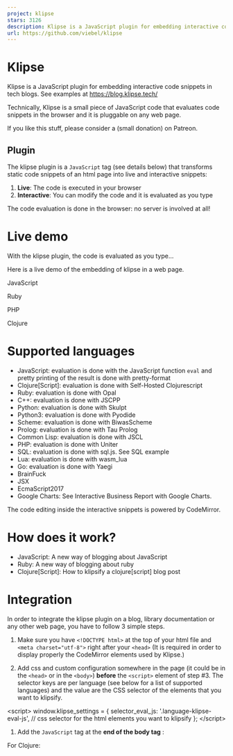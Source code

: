 ```yaml
---
project: klipse
stars: 3126
description: Klipse is a JavaScript plugin for embedding interactive code snippets in tech blogs.
url: https://github.com/viebel/klipse
---
```


Klipse
======

Klipse is a JavaScript plugin for embedding interactive code snippets in tech blogs. See examples at https://blog.klipse.tech/

Technically, Klipse is a small piece of JavaScript code that evaluates code snippets in the browser and it is pluggable on any web page.

If you like this stuff, please consider a (small donation) on Patreon.

Plugin
------

The klipse plugin is a `JavaScript` tag (see details below) that transforms static code snippets of an html page into live and interactive snippets:

1.  **Live**: The code is executed in your browser
2.  **Interactive**: You can modify the code and it is evaluated as you type

The code evaluation is done in the browser: no server is involved at all!

Live demo
=========

With the klipse plugin, the code is evaluated as you type...

Here is a live demo of the embedding of klipse in a web page.

JavaScript

Ruby

PHP

Clojure

Supported languages
===================

-   JavaScript: evaluation is done with the JavaScript function `eval` and pretty printing of the result is done with pretty-format
-   Clojure\[Script\]: evaluation is done with Self-Hosted Clojurescript
-   Ruby: evaluation is done with Opal
-   C++: evaluation is done with JSCPP
-   Python: evaluation is done with Skulpt
-   Python3: evaluation is done with Pyodide
-   Scheme: evaluation is done with BiwasScheme
-   Prolog: evaluation is done with Tau Prolog
-   Common Lisp: evaluation is done with JSCL
-   PHP: evaluation is done with Uniter
-   SQL: evaluation is done with sql.js. See SQL example
-   Lua: evaluation is done with wasm\_lua
-   Go: evaluation is done with Yaegi
-   BrainFuck
-   JSX
-   EcmaScript2017
-   Google Charts: See Interactive Business Report with Google Charts.

The code editing inside the interactive snippets is powered by CodeMirror.

How does it work?
=================

-   JavaScript: A new way of blogging about JavaScript
-   Ruby: A new way of blogging about ruby
-   Clojure\[Script\]: How to klipsify a clojure\[script\] blog post

Integration
===========

In order to integrate the klipse plugin on a blog, library documentation or any other web page, you have to follow 3 simple steps.

1.  Make sure you have `<!DOCTYPE html>` at the top of your html file and `<meta charset="utf-8">` right after your `<head>` (It is required in order to display properly the CodeMirror elements used by Klipse.)
    
2.  Add css and custom configuration somewhere in the page (it could be in the `<head>` or in the `<body>`) **before** the `<script>` element of step #3. The selector keys are per language (see below for a list of supported languages) and the value are the CSS selector of the elements that you want to klipsify.
    

<link rel\="stylesheet" type\="text/css" href\="https://storage.googleapis.com/app.klipse.tech/css/codemirror.css"\>

<script\>
    window.klipse\_settings \= {
        selector\_eval\_js: '.language-klipse-eval-js', // css selector for the html elements you want to klipsify
    };
</script\>

1.  Add the `JavaScript` tag at the **end of the body tag** :

For Clojure:

<script src\="https://storage.googleapis.com/app.klipse.tech/plugin/js/klipse\_plugin.js"\></script\>
</body\>

For other languages:

    <script src\="https://storage.googleapis.com/app.klipse.tech/plugin\_prod/js/klipse\_plugin.min.js"\></script\>
</body\>

Here is an interactive guide of the klipse snippets.

If you want to host Klipse JavaScript tag from your own server, see Host Klipse Locally.

If you want to use an older version of Klipse, see Use Older Versions.

JavaScript
----------

Here is the full interactive guide of the klipse `JavaScript` snippets.

<link rel\="stylesheet" type\="text/css" href\="https://storage.googleapis.com/app.klipse.tech/css/codemirror.css"\>

<script\>
    window.klipse\_settings \= {
        selector\_eval\_js: '.language-klipse-eval-js', // css selector for the html elements you want to klipsify
    };
</script\>
<script src\="https://storage.googleapis.com/app.klipse.tech/plugin\_prod/js/klipse\_plugin.min.js"\></script\>

Here is a jsfiddle with Klipse plugin for JavaScript. And here are detailed explanations about a JavaScript live code editor in a blog post.

Clojure and ClojureScript in a web page
---------------------------------------

> Pay attention: for Clojure interactive snippets, you must use the **non-minified** version of klipse as for the moment, self-host cljs doesn't support advanced compilation!

Here is the full interactive guide of the klipse `clojure` snippets.

You can manipulate the DOM inside KLIPSE: here is a tutorial.

<link rel\="stylesheet" type\="text/css" href\="https://storage.googleapis.com/app.klipse.tech/css/codemirror.css"\>

<script\>
    window.klipse\_settings \= {
        selector: '.language-klipse'// css selector for the html elements you want to klipsify
    };
</script\>
<script src\="https://storage.googleapis.com/app.klipse.tech/plugin/js/klipse\_plugin.js"\></script\>

ClojureScript project
---------------------

If you want to integrate Klipse inside a Clojurescript project, it is recommended to consume Klipse as a Clojurescript library like any other Clojurescript lib, just like this .

Inside your code you have to require two namespaces and call a function:

(ns my.project
  (:require \[klipse.run.plugin.plugin\] ;; this namespace initializes Klipse. We require it for its side effects
            \[klipse.plugin :as klipse-plugin\]))

(klipse-plugin/init #js {:selector ".language-klipse"
                         :selector\_reagent ".language-reagent"})

Here is an example of a tiny reagent demo project that integrates Klipse as a Clojurescript library.

Python
------

<link rel\="stylesheet" type\="text/css" href\="https://storage.googleapis.com/app.klipse.tech/css/codemirror.css"\>

<script\>
    window.klipse\_settings \= {
        selector\_eval\_python\_client: '.language-klipse-python', // css selector for the html elements you want to klipsify
    };
</script\>
<script src\="https://storage.googleapis.com/app.klipse.tech/plugin\_prod/js/klipse\_plugin.min.js"\></script\>

Python3 (numpy, pandas)
-----------------------

<link rel\="stylesheet" type\="text/css" href\="https://storage.googleapis.com/app.klipse.tech/css/codemirror.css"\>

<script\>
    window.klipse\_settings \= {
        selector\_pyodide: '.language-klipse-pyodide', // css selector for the html elements you want to klipsify
    };
</script\>
<script src\="https://storage.googleapis.com/app.klipse.tech/plugin\_prod/js/klipse\_plugin.min.js"\></script\>

Ruby
----

<link rel\="stylesheet" type\="text/css" href\="https://storage.googleapis.com/app.klipse.tech/css/codemirror.css"\>

<script\>
    window.klipse\_settings \= {
        selector\_eval\_ruby: '.language-klipse-eval-ruby', // css selector for the html elements you want to klipsify
    };
</script\>
<script src\="https://storage.googleapis.com/app.klipse.tech/plugin\_prod/js/klipse\_plugin.min.js"\></script\>

Lua
---

<link rel\="stylesheet" type\="text/css" href\="https://storage.googleapis.com/app.klipse.tech/css/codemirror.css"\>
<link rel\="stylesheet" type\="text/css" href\="https://storage.googleapis.com/app.klipse.tech/css/lua.css"\>

<script\>
    window.klipse\_settings \= {
        selector\_lua: '.language-klipse-lua', // css selector for the html elements you want to klipsify
    };
</script\>
<script src\="https://storage.googleapis.com/app.klipse.tech/plugin\_prod/js/klipse\_plugin.min.js"\></script\>

Go
--

<link rel\="stylesheet" type\="text/css" href\="https://storage.googleapis.com/app.klipse.tech/css/codemirror.css"\>

<script\>
    window.klipse\_settings \= {
        selector\_golang: '.language-klipse-go, // css selector for the html elements you want to klipsify
    };
</script\>
<script src\="https://storage.googleapis.com/app.klipse.tech/plugin\_prod/js/klipse\_plugin.min.js"\></script\>

Scheme
------

<link rel\="stylesheet" type\="text/css" href\="https://storage.googleapis.com/app.klipse.tech/css/codemirror.css"\>

<script\>
    window.klipse\_settings \= {
        selector\_eval\_scheme: '.language-klipse-eval-scheme', // css selector for the html elements you want to klipsify
    };
</script\>
<script src\="https://storage.googleapis.com/app.klipse.tech/plugin\_prod/js/klipse\_plugin.min.js"\></script\>

Prolog
------

Prolog code snippets are separated into two kinds:

-   Rules
-   Queries

In the query, you must omit the `?-` characters.

See A new way of blogging about Prolog for a full example and guide.

<link rel\="stylesheet" type\="text/css" href\="https://storage.googleapis.com/app.klipse.tech/css/codemirror.css"\>
<link rel\="stylesheet" type\="text/css" href\="https://storage.googleapis.com/app.klipse.tech/css/prolog.css"\>

<script\>
    window.klipse\_settings \= {
        selector\_prolog\_rules: '.language-prolog-rules', // css selector for the html elements that contain prolog rules
        selector\_prolog\_query: '.language-prolog-query', // css selector for the html elements that contain prolog queries
    };
</script\>
<script src\="https://storage.googleapis.com/app.klipse.tech/plugin\_prod/js/klipse\_plugin.min.js?v=7.7.1-a"\></script\>

Common Lisp
-----------

<link rel\="stylesheet" type\="text/css" href\="https://storage.googleapis.com/app.klipse.tech/css/codemirror.css"\>

<script\>
    window.klipse\_settings \= {
        selector\_eval\_clisp: '.language-klipse-eval-clisp', // css selector for the html elements you want to klipsify
    };
</script\>
<script src\="https://storage.googleapis.com/app.klipse.tech/plugin\_prod/js/klipse\_plugin.min.js"\></script\>

OCaml
-----

<link rel\="stylesheet" type\="text/css" href\="https://storage.googleapis.com/app.klipse.tech/css/codemirror.css"\>

<script\>
    window.klipse\_settings \= {
 	    selector\_eval\_ocaml: '.language-klipse-ocaml', // selector for ocaml evaluation snippets
	    selector\_transpile\_ocaml: '.language-transpile-ocaml' // selector for ocaml transpilation snippets
    };
</script\>
<script src\="https://storage.googleapis.com/app.klipse.tech/plugin\_prod/js/klipse\_plugin.min.js"\></script\>

ReasonML version 3
------------------

> Note: Code Snippets in Reason version 3 will automagically be upgraded to latest Reason version once a new version of Reason is released.

We have 4 kinds of ReasonML snippets:

1.  Code Evaluation
2.  Transpilation to JavaScript
3.  Transpilation to Ocaml
4.  Transpilation from Ocaml

Here is the JavaScript tag that you need to setup for embedding ReasonML snippets on your page:

<link rel\="stylesheet" type\="text/css" href\="https://storage.googleapis.com/app.klipse.tech/css/codemirror.css"\>

<script\>
    window.klipse\_settings \= {
 	     selector\_transpile\_reason\_3: '.language-transpile-reason', // selector for reason transpilation snippets
         selector\_transpile\_reason\_3\_to\_ocaml: '.language-transpile-reason-to-ocaml', // selector for reason transpilation into ocaml snippets
         selector\_eval\_reason\_3: '.language-klipse-reason',  // selector for reason evaluation snippets
         selector\_ocaml\_to\_reason: '.language-klipse-ocaml-to-reason' // selector for ocaml to reason snippets
   };
</script\>
<script src\="https://storage.googleapis.com/app.klipse.tech/plugin\_prod/js/klipse\_plugin.min.js"\></script\>

ReasonML - Old Syntax(deprecated)
---------------------------------

<link rel\="stylesheet" type\="text/css" href\="https://storage.googleapis.com/app.klipse.tech/css/codemirror.css"\>

<script\>
    window.klipse\_settings \= {
    	 selector\_transpile\_reason: '.language-transpile-reason', // selector for reason transpilation snippets
         selector\_transpile\_reason\_to\_ocaml: '.language-transpile-reason-to-ocaml', // selector for reason transpilation into ocaml snippets
         selector\_eval\_reason: '.language-klipse-reason' // selector for reason evaluation snippets
   };
</script\>
<script src\="https://storage.googleapis.com/app.klipse.tech/plugin\_prod/js/klipse\_plugin.min.js"\></script\>

SQL
---

<link rel\="stylesheet" type\="text/css" href\="https://storage.googleapis.com/app.klipse.tech/css/codemirror.css"\>
<link rel\="stylesheet" type\="text/css" href\="https://storage.googleapis.com/app.klipse.tech/css/sql.css"\>

<script\>
    window.klipse\_settings \= {
     selector\_sql: '.sql',
    };
</script\>
<script src\="https://storage.googleapis.com/app.klipse.tech/plugin\_prod/js/klipse\_plugin.min.js"\></script\>

PHP
---

<link rel\="stylesheet" type\="text/css" href\="https://storage.googleapis.com/app.klipse.tech/css/codemirror.css"\>

<script\>
    window.klipse\_settings \= {
        selector\_eval\_php: '.language-klipse-eval-php', // css selector for the html elements you want to klipsify
    };
</script\>
<script src\="https://storage.googleapis.com/app.klipse.tech/plugin\_prod/js/klipse\_plugin.min.js"\></script\>

https
-----

If your site runs under `https`, you need to load the klipse plugin from `https://storage.googleapis.com/app.klipse.tech` instead of `http://app.klipse.tech`.

The reason is that the klipse plugin is hosted on Google Cloud Storage and for the moment SSL is not supported for custom domains.

Configuration
-------------

The klipse plugin is configurable both at the level of the page and at the level of the snippet.

### Page level configuration

Here are the settings for the klipse plugin a page level:

window.klipse\_settings \= {
     eval\_idle\_msec: 20, // idle time in msec before the snippet is evaluated
     selector: '.language-klipse', // selector for Clojure evaluation snippets
     selector\_js: '.language-klipse-js', // selector for Clojure transpilation snippets
     selector\_reagent: '.language-reagent', // selector for reagent snippets
     selector\_google\_charts: '.language-google-charts' // selector for Google charts snippets
     selector\_oblivion: '.language-oblivion' // selector for oblivion snippets
     selector\_eval\_js: '.language-klipse-eval-js', // selector for JavaScript evaluation snippets
     selector\_eval\_ruby: '.language-klipse-eval-ruby', // selector for Ruby evaluation snippets
     selector\_lua: '.language-klipse-lua', // selector for lua evaluation snippets
     selector\_es2017: '.language-klipse-es2017', // selector for EcmaScript 2017 evaluation snippets
     selector\_jsx: '.language-klipse-jsx', // selector for JSX evaluation snippets
     selector\_transpile\_jsx: '.language-transpile-jsx', // selector for JSX transpilation snippets
     selector\_render\_jsx: '.language-render-jsx', // selector for JSX rendering snippets
     selector\_react: '.language-react', // selector for React snippets
     selector\_eval\_php: '.language-klipse-eval-php', // selector for PHP evaluation snippets
     selector\_eval\_markdown: '.language-klipse-markdown', // selector for Markdown transpilation snippets
     selector\_render\_hiccup: '.render-hiccup', // selector for Hiccup rendering snippets
     selector\_transpile\_hiccup: '.transpile-hiccup', // selector for Hiccup transpiling snippets
     selector\_eval\_lambdaway: '.language-klipse-lambdaway', // selector for lambdaway transpilation snippets
     selector\_eval\_python\_client: '.language-klipse-python', // selector for Python evaluation snippets
     selector\_eval\_cpp: '.language-klipse-cpp', // selector for cpp evaluation
     selector\_eval\_html: '.language-klipse-html', // selector for Html evaluation snippets
     selector\_sql: '.language-klipse-sql', // selector for sqlite evaluation snippets
     selector\_eval\_scheme: '.language-klipse-scheme', // selector for Scheme evaluation snippets
     selector\_brainfuck: '.language-klipse-brainfuck', // selector for Brainfuck snippets
     selector\_eval\_ocaml: '.language-klipse-ocaml', // selector for Ocaml evaluation snippets
     selector\_transpile\_ocaml: '.language-transpile-ocaml', // selector for Ocaml transpilation snippets
     selector\_transpile\_reason\_3: '.language-transpile-reason', // selector for Reason transpilation snippets
     selector\_transpile\_reason\_3\_to\_ocaml: '.language-transpile-reason-to-ocaml', // selector for Reason transpilation into ocaml snippets
     selector\_eval\_reason\_3: '.language-klipse-reason', // selector for Reason evaluation snippets
     selector\_ocaml\_to\_reason: '.language-klipse-ocaml-to-reason' // selector for Ocaml to reason snippets
     cached\_ns\_root: '/my-root', // the root of Clojure cached namespace, default: https://viebel.github.io/cljs-analysis-cache/cache/
     clojure\_cached\_macro\_ns\_regexp: /reagent.\*/, // the regexp for Clojure macro namespaces that are cached
     clojure\_cached\_ns\_regexp: /reagent.\*/, // the regexp for clojure namespaces that are cached
     codemirror\_root: '/my-codemirror-root', // the root of Codemirror files
     scripts\_root: '/my-scripts-root', // the root of scripts files (e.g pretty\_format.js, opal.js ...)
     re\_evaluate\_all\_snippets\_on\_change: false, // Whether all snippets should be reevaluated when any one snippet is edited, since snippets might depend on each other
     editor\_type: 'code-mirror', //the type of the editor for Klipse results (the element where the evaluation of the snippet is displayed). Allowed values:
                                 // "code-mirror": The input editor is codemirror. The output editor is codemirror
                                 // "html": The input editor is codemirror. The output editor is html
                                 // "dom": The input editor is plain text. The output editor is plain text

};

Additionally, you can configure CodeMirror input (snippet source code) and output (snippet evaluation) by setting `codemirror_options_in` and `codemirror_options_out`:

Currently, we support all the settings CodeMirror Configuration settings and part of the Addons settings: `matchBrackets` and `autoCloseBrackets`.

For instance, you can modify the `indentUnit`, `lineWrapping`, `lineNumbers` and `autoCloseBrackets` like this:

window.klipse\_settings \= {
    codemirror\_options\_in: {
        indentUnit: 8,
        lineWrapping: true,
        lineNumbers: true,
        autoCloseBrackets: true
    },
    codemirror\_options\_out: {
        lineWrapping: true,
        lineNumbers: true
    }
}

#### Clojure only

-   `print_length`: (default 1000) max number of items in collections to display - useful to prevent browser stuck when evaluating infinite sequences like `(range)`
-   `beautify_strings`: (default false) when evaluation result is a string - display the "interior" of the string without escaping the quotes.

### Snippet level configuration

The following attributes can be added to the DOM element of the snippet:

-   `data-eval-idle-msec`: (default 20) idle time in msec before the snippet is evaluated
-   `data-loop-msec`: (default `undefined`) the code is run in a loop every `data-loop-msec` msec
-   `data-preamble`: (default `""`) A string containing Clojurescript source code that should be run before the contents of this snippet, eg "(reset! canvas-id :canvas-2)". Useful for hiding implementation details from readers in blog posts, like e.g. setting a `canvas-id` atom to `:canvas-2`, or for performing any other setup operations that need to be done on a per-snippet basis
-   `data-editor-type`: (default `"code-mirror"`) the type of the editor for the klipse result (the element where the evaluation of the snippet is displayed). Allowed values: \*\* "code-mirror": The input editor is codemirror. The output editor is codemirror \*\* "html": The input editor is codemirror. The output editor is html \*\* "dom": The input editor is plain text. The output editor is plain text

### JavaScript only

-   `data-external-libs`: comma separated list of JavaScript libraries to load before snippet evaluation
-   `data-async-code`: (default `false`) when `true`, asynchronous calls to `console.log` append their result to the result cell

#### Clojure only

Here is a live demo of the different snippet level configuration options.

The following data attributes are supported on a klipse snippet DOM element:

-   `data-static-fns`: (default `false`) set to true for using static dispatch
-   `data-external-libs`: comma separated list of github repositories to resolve dependencies: you need to provide the full list of dependencies (including the dependencies of dependencies recursively). See for instance Lambda Calculus with clojure and Klipse
-   `data-print-length`: (default 1000) max number of items in collections to display - useful to prevent browser stuck when evaluating infinite sequences like `(range)`
-   `data-beautify-strings`: (default false) when evaluation result is a string - display the "interior" of the string without escaping the quotes.
-   `data-verbose`: (default false) passed to bootstrapped `eval` and `compile` `:verbose` opts
-   `data-max-eval-duration`: (default 1000) max number of milliseconds the snippet code is allowed to run synchronously before being interrupted.
-   `data-compile-display-guard`: (default false) when true, display the anti-starvation code inside result of compilation

Styling
-------

The Klipse plugin can be easily styled with CSS, which can be applied both to the Klipse plugin's own elements, and to the CodeMirror editor's elements. Much of the styling you'll apply will be to CodeMirror, as it contains all the CSS classes to style the code itself. Surrounding CodeMirror is the Klipse plugin, the styles of which control the plugin's borders, and the executed code's output.

DOM elements
------------

Each klipse snippet is associated with 4 HTML elements:

1.  The klipse snippet itself: it has the class `klipse-snippet`.
2.  The result: it has the class `klipse-result`.
3.  A container: it has the class `klipse-container` and is accessible inside the klipse snippet through the global variable `klipse_container` (the global variable is dynamically bound to the correct klipse container).
4.  A separator: it has the class `klipse-separator`.

### Changing the style of CodeMirror

You can change the theme of the CodeMirror editor simply by modifying its CSS. If you don't want to create your own theme, Farhad Gayour has an awesome list of ready-made themes you can select from. Have a look at the different themes by selecting them from the drop-down. Once you've found one you like, head to the theme repo to copy the CSS, paste it into a CSS file, and link to it from the HTML page containing your Klipse plugin.

### Changing the style of the Klipse plugin

To change the style of the Klipse plugin's borders and the console output, you'll need to add a few extra style rules to your CSS file. These are:

-   `.CodeMirror` - modify the plugin's borders and CodeMirror's containing `div`
-   `.CodeMirror:last-child::before` - modify the console's title (i.e. the bit that says _Output:_)
-   `.CodeMirror:last-child` - modify the console area (i.e. the area beneath _Output:_)

You can see an example of styling Klipse in `demos/styling`. And here is a live demo

Interactive slides with Klipse
------------------------------

You can build interactive slides by integrating Klipse with Reveal.js using this template for reveal.js and Klipse.

Klipse Community
----------------

Here are a couple of examples of blogs using the klipse plugin:

-   Clojure: Procedural Dungeon Generation: A Drunkard's Walk in ClojureScript
-   Python: Drawing fractals with a turtle
-   Clojure: Island Generator
-   ClojureScript transpiled: blog.ducky.io - More about protocols in ClojureScript
-   Ruby: jessewaites.com - interactive ruby snippets
-   Clojure: z.caudate.me - live documentation with klipse
-   Ruby, Javascript, Clojure: blog.klipse.tech
-   Prolog: A new way of blogging about Prolog
-   Clojure documentation: Anonymous functions in clojure
-   JavaScript: Untangled.io - Advanced ES6 destructuring techniques with live examples
-   Clojure: Klipse for Kids: A fun way to learn computer programming
-   JavaScript Immutable.js: An Introduction with examples written for humans
-   Clojure: Yet another scheme dialect written in Clojure and ClojureScript
-   JavaScript: Try Partial Lenses with KLIPSE
-   JavaScript: Clause.js, a JavaScript contract system, documentation created with klipse
-   Clojure: Reagent deep dive part 1 2 3 4
-   ClojureScript: Visualising Bézier Curves
-   Clojure: core.async fun tutorial
-   ClojureScript: reagent and reframe playground
-   JavaScript: chai unit tests playground
-   Clojure: polynomial macro
-   Prolog: A scientific paper with interactive code snippets: \[Continuous Reasoning for Managing Next-Gen Distributed Applications\] (http://eptcs.web.cse.unsw.edu.au/paper.cgi?ICLP2020.22.pdf)

Ask us any question about the klipse plugin (integration, feature requests...) on

Access the CodeMirror editors programmatically
----------------------------------------------

Each code snippet is wrapped into a CodeMirror editor.

The CodeMirror editors are accessible via the JavaScript global variable: `klipse_editors`. This is an array that contains the CodeMirror editors wrapping the original code snippets. For instance, you can modify the content of the code snippet `i` by calling: `klipse_editors[i].setValue('let a = 1');`

Here is a jsfiddle that shows it in action.

The evaluation of each snippet is also wrapped into a CodeMirror editor. The CodeMirror editors that wrapped results are accessible via the JavaScript global variable: `klipse_results`. This is an array that contains the CodeMirror editors wrapping the results of the evaluation of the code snippets. For instance, you can read the content of the code snippet `i` by calling: `klipse_results[i].getValue();`

Here is a jsfiddle that shows it in action.

Use older versions
------------------

Since version `6.8.0`, Klipse is published on npm. Therefore you can access the klipse files of a specific version from unpkg - a cdn for stuff that is published to `npm`.

For instance, The urls are for the version `6.8.0` are:

-   JavaScript minified: https://unpkg.com/klipse@6.8.0/dist/klipse\_plugin.min.js
-   JavaScript non-minified: https://unpkg.com/klipse@6.8.0/dist/klipse\_plugin.min.js
-   Css: https://unpkg.com/klipse@6.8.0/dist/codemirror.css

Host Klipse locally
-------------------

You can download klipse with `npm` or `bower`.

In order to serve Klipse from your own server, you have to:

1.  Include in your page all the assets that you need from the `dist` folder: `codemirror.css`, `klipse_plugin.js` or `klipse_plugin.min.js`, `javascript.inc.js` (CodeMirror JavaScript addon), `pretty_format.js` (JavaScript beautifier)
2.  set `klipse_settings.no_dynamic_scripts=true;`

If you need more assets that are usually dynamically loaded by klipse, please download them manually.

Klipse App - Clojure Web Repl
-----------------------------

Here is the information about the Klipse app

The Web REPL is live at http://app.klipse.tech

Here is the manual for the KLIPSE web repl.

Languages supported in the REPL: `Clojure` and `ClojureScript`.

License
=======

If you like this stuff, please consider a (small donation) on Patreon.

See the LICENSE file for license rights and limitations (GNU General Public License v3.0).
